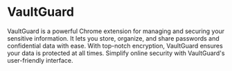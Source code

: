 # VaultGuard
VaultGuard is a powerful Chrome extension for managing and securing your sensitive information. It lets you store, organize, and share passwords and confidential data with ease. With top-notch encryption, VaultGuard ensures your data is protected at all times. Simplify online security with VaultGuard's user-friendly interface.
